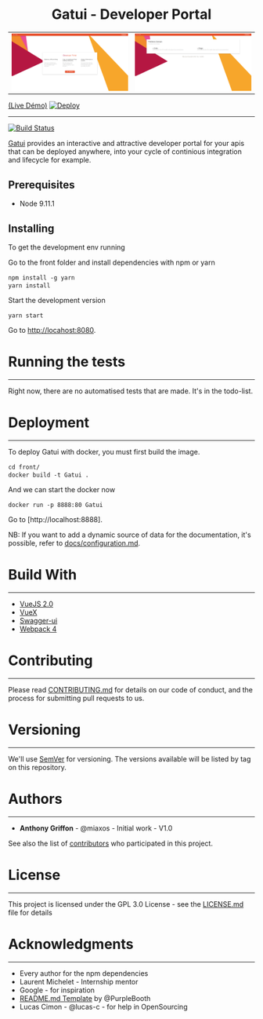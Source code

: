 <div align="center">
<h1>Gatui - Developer Portal</h1>
</div>

<table>
    <tr>
        <td>
            <img alt="Gatui 1" src="docs/screens/home.png">
        </td>
        <td>
            <img alt="Gatui 2" src="docs/screens/list.png">
        </td>
    </tr>
</table>

[(Live Démo)](https://salty-beach-47815.herokuapp.com/#/) [![Deploy](https://www.herokucdn.com/deploy/button.svg)](https://heroku.com/deploy)


------------------------------------
[![Build Status](https://travis-ci.org/voyages-sncf-technologies/gatui.svg?branch=master)](https://travis-ci.org/voyages-sncf-technologies/gatui)


[Gatui](http://live.demo.fr) provides an interactive and attractive developer
portal for your apis that can be deployed anywhere, into your cycle of continious
integration and lifecycle for example.

## Prerequisites

- Node 9.11.1

## Installing

To get the development env running

Go to the front folder and install dependencies with npm or yarn

```
npm install -g yarn
yarn install
```

Start the development version

```
yarn start
```

Go to [http://locahost:8080](http://localhost:8080).


# Running the tests
-----------------------------------

Right now, there are no automatised tests that are made. It's in the todo-list.

# Deployment
-----------------------------------

To deploy Gatui with docker, you must first build the image.

```
cd front/
docker build -t Gatui .
```

And we can start the docker now

```
docker run -p 8888:80 Gatui
```

Go to [http://localhost:8888].

NB: If you want to add a dynamic source of data for the documentation, it's
possible, refer to [docs/configuration.md]().

# Build With
-----------------------------------

- [VueJS 2.0](http://vuejs.com)
- [VueX]()
- [Swagger-ui]()
- [Webpack 4]()

# Contributing
-----------------------------------

Please read [CONTRIBUTING.md]() for details on our code of conduct, and the
process for submitting pull requests to us.

# Versioning 
-----------------------------------

We'll use [SemVer](https://semver.org/) for versioning. The versions available will be listed by tag
on this repository.

# Authors
-----------------------------------

- **Anthony Griffon** - @miaxos - Initial work - V1.0

See also the list of [contributors]() who participated in this project.

# License
-----------------------------------

This project is licensed under the GPL 3.0 License - see the [LICENSE.md]() file
for details

# Acknowledgments
-----------------------------------

- Every author for the npm dependencies
- Laurent Michelet - Internship mentor
- Google - for inspiration
- [README.md Template](https://gist.github.com/PurpleBooth/109311bb0361f32d87a2) by @PurpleBooth
- Lucas Cimon - @lucas-c - for help in OpenSourcing